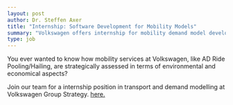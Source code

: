 ```yaml
---
layout: post
author: Dr. Steffen Axer
title: "Internship: Software Development for Mobility Models"
summary: "Volkswagen offers internship for mobility demand model development"
type: job
---
```


You ever wanted to know how mobility services at Volkswagen, like AD Ride Pooling/Hailing, are strategically assessed in terms of environmental and economical aspects?

Join our team for a internship position in transport and demand modelling at Volkswagen Group Strategy.
[here.](https://karriere.volkswagen.de/sap/bc/bsp/sap/zvw_hcmx_ui_ext/desktop.html#/DETAILS/CE6634AF2C021EDDBE8D0730B6149A6C/)